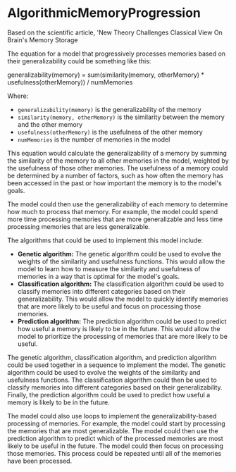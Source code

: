 # AlgorithmicMemoryProgression
Based on the scientific article, 'New Theory Challenges Classical View On Brain's Memory Storage


The equation for a model that progressively processes memories based on their generalizability could be something like this:


generalizability(memory) = sum(similarity(memory, otherMemory) * usefulness(otherMemory)) / numMemories


Where:

* `generalizability(memory)` is the generalizability of the memory
* `similarity(memory, otherMemory)` is the similarity between the memory and the other memory
* `usefulness(otherMemory)` is the usefulness of the other memory
* `numMemories` is the number of memories in the model

This equation would calculate the generalizability of a memory by summing the similarity of the memory to all other memories in the model, weighted by the usefulness of those other memories. The usefulness of a memory could be determined by a number of factors, such as how often the memory has been accessed in the past or how important the memory is to the model's goals.

The model could then use the generalizability of each memory to determine how much to process that memory. For example, the model could spend more time processing memories that are more generalizable and less time processing memories that are less generalizable.

The algorithms that could be used to implement this model include:

* **Genetic algorithm:** The genetic algorithm could be used to evolve the weights of the similarity and usefulness functions. This would allow the model to learn how to measure the similarity and usefulness of memories in a way that is optimal for the model's goals.
* **Classification algorithm:** The classification algorithm could be used to classify memories into different categories based on their generalizability. This would allow the model to quickly identify memories that are more likely to be useful and focus on processing those memories.
* **Prediction algorithm:** The prediction algorithm could be used to predict how useful a memory is likely to be in the future. This would allow the model to prioritize the processing of memories that are more likely to be useful.

The genetic algorithm, classification algorithm, and prediction algorithm could be used together in a sequence to implement the model. The genetic algorithm could be used to evolve the weights of the similarity and usefulness functions. The classification algorithm could then be used to classify memories into different categories based on their generalizability. Finally, the prediction algorithm could be used to predict how useful a memory is likely to be in the future.

The model could also use loops to implement the generalizability-based processing of memories. For example, the model could start by processing the memories that are most generalizable. The model could then use the prediction algorithm to predict which of the processed memories are most likely to be useful in the future. The model could then focus on processing those memories. This process could be repeated until all of the memories have been processed.
